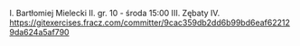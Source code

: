 I. Bartłomiej Mielecki
II. gr. 10 - środa 15:00
III. Zębaty
IV. https://gitexercises.fracz.com/committer/9cac359db2dd6b99bd6eaf622129da624a5af790
